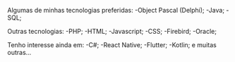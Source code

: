 Algumas de minhas tecnologias preferidas:
-Object Pascal (Delphi);
-Java;
-SQL;

Outras tecnologias:
-PHP;
-HTML;
-Javascript;
-CSS;
-Firebird;
-Oracle;

Tenho interesse ainda em:
-C#;
-React Native;
-Flutter;
-Kotlin;
e muitas outras...

